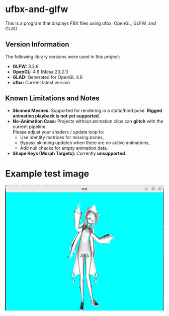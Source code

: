 # ufbx-and-glfw
This is a program that displays FBX files using ufbx, OpenGL, GLFW, and GLAD.
## Version Information

The following library versions were used in this project:

- **GLFW:** 3.3.6  
- **OpenGL:** 4.6 (Mesa 23.2.1)  
- **GLAD:** Generated for OpenGL 4.6  
- **ufbx:** Current latest version

## Known Limitations and Notes

- **Skinned Meshes:** Supported for rendering in a static/bind pose. **Rigged animation playback is not yet supported.**
- **No-Animation Case:** Projects without animation clips can **glitch** with the current pipeline.  
  Please adjust your shaders / update loop to:
  - Use identity matrices for missing bones,
  - Bypass skinning updates when there are no active animations,
  - Add null checks for empty animation data.
- **Shape Keys (Morph Targets):** Currently **unsupported**.


# Example test image
![Test Image](image/test_a_fbx_gl.png)

